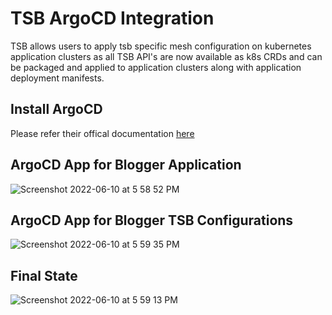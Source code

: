 # TSB ArgoCD Integration

TSB allows users to apply tsb specific mesh configuration on kubernetes application clusters as all TSB API's are now available as k8s CRDs
 and can be packaged and applied to application clusters along with application deployment manifests. 
 
## Install ArgoCD

Please refer their offical documentation [here](https://argo-cd.readthedocs.io/en/stable/getting_started/)

## ArgoCD App for Blogger Application

![Screenshot 2022-06-10 at 5 58 52 PM](https://user-images.githubusercontent.com/855824/173064675-81d0a7a2-4f73-4482-b9ad-85bd0463b3fe.png)

## ArgoCD App for Blogger TSB Configurations

![Screenshot 2022-06-10 at 5 59 35 PM](https://user-images.githubusercontent.com/855824/173064702-85b81afb-8e80-4ee6-94af-1bcf715286e3.png)

## Final State

![Screenshot 2022-06-10 at 5 59 13 PM](https://user-images.githubusercontent.com/855824/173064832-6bd90991-77d9-4d61-be74-ced62a94d2ea.png)
